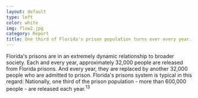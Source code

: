 ```yaml
---
layout: default
type: left
color: white
img: flow2.jpg
category: Report
title: One third of Florida's prison population turns over every year.
---
```

Florida's prisons are in an extremely dynamic relationship to broader society. Each and every year, approximately 32,000 people are released from Florida prisons. And every year, they are replaced by another 32,000 people who are admitted to prison. Florida's prisons system is typical in this regard: Nationally, one third of the prison population - more than 600,000 people - are released each year.<sup>13</sup>